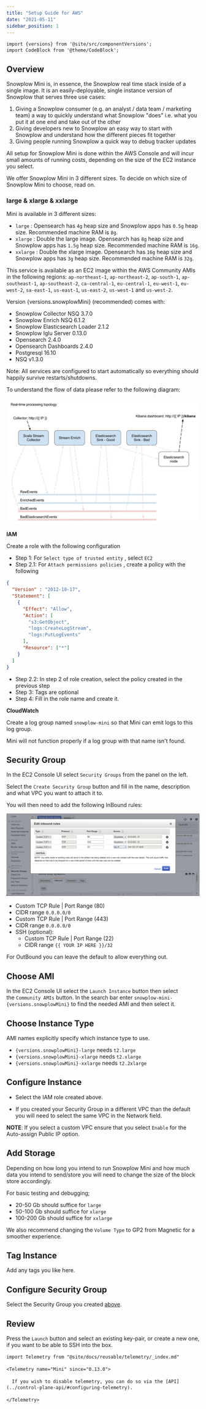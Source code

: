 ```yaml
---
title: "Setup Guide for AWS"
date: "2021-05-11"
sidebar_position: 1
---
```


```mdx-code-block
import {versions} from '@site/src/componentVersions';
import CodeBlock from '@theme/CodeBlock';
```

## Overview

Snowplow Mini is, in essence, the Snowplow real time stack inside of a single image. It is an easily-deployable, single instance version of Snowplow that serves three use cases:

1. Giving a Snowplow consumer (e.g. an analyst / data team / marketing team) a way to quickly understand what Snowplow "does" i.e. what you put it at one end and take out of the other
2. Giving developers new to Snowplow an easy way to start with Snowplow and understand how the different pieces fit together
3. Giving people running Snowplow a quick way to debug tracker updates

All setup for Snowplow Mini is done within the AWS Console and will incur small amounts of running costs, depending on the size of the EC2 instance you select.

We offer Snowplow Mini in 3 different sizes. To decide on which size of Snowplow Mini to choose, read on.

### large & xlarge & xxlarge

Mini is available in 3 different sizes:

- `large` : Opensearch has `4g` heap size and Snowplow apps has `0.5g` heap size. Recommended machine RAM is `8g`.
- `xlarge` : Double the large image. Opensearch has `8g` heap size and Snowplow apps has `1.5g` heap size. Recommended machine RAM is `16g`.
- `xxlarge` : Double the xlarge image. Opensearch has `16g` heap size and Snowplow apps has `3g` heap size. Recommended machine RAM is `32g`.

This service is available as an EC2 image within the AWS Community AMIs in the following regions: `ap-northeast-1`, `ap-northeast-2`, `ap-south-1`, `ap-southeast-1`, `ap-southeast-2`, `ca-central-1`, `eu-central-1`, `eu-west-1`, `eu-west-2`, `sa-east-1`, `us-east-1`, `us-east-2`, `us-west-1` and `us-west-2`.

<p>Version {versions.snowplowMini} (recommended) comes with:</p>

- Snowplow Collector NSQ 3.7.0
- Snowplow Enrich NSQ 6.1.2
- Snowplow Elasticsearch Loader 2.1.2
- Snowplow Iglu Server 0.13.0
- Opensearch 2.4.0
- Opensearch Dashboards 2.4.0
- Postgresql 16.10
- NSQ v1.3.0

Note: All services are configured to start automatically so everything should happily survive restarts/shutdowns.

To understand the flow of data please refer to the following diagram:

![This image has an empty alt attribute; its file name is snowplow-mini-topology.jpg](images/snowplow-mini-topology.jpg)

**IAM**

Create a role with the following configuration

- Step 1: For `Select type of trusted entity` , select `EC2`
- Step 2.1: For `Attach permissions policies` , create a policy with the following

```json
{
  "Version" : "2012-10-17",
  "Statement": [
    {
      "Effect": "Allow",
      "Action": [
        "s3:GetObject",
        "logs:CreateLogStream",
        "logs:PutLogEvents"
      ],
      "Resource": ["*"]
    }
  ]
}
```

- Step 2.2: In step 2 of role creation, select the policy created in the previous step
- Step 3: Tags are optional
- Step 4: Fill in the role name and create it.

**CloudWatch**

Create a log group named `snowplow-mini` so that Mini can emit logs to this log group.

Mini will not function properly if a log group with that name isn't found.

## Security Group

In the EC2 Console UI select `Security Groups` from the panel on the left.

Select the `Create Security Group` button and fill in the name, description and what VPC you want to attach it to.

You will then need to add the following InBound rules:

![snowplow-mini-security-group-setup](images/security-groups-setup.png)

- Custom TCP Rule | Port Range (80)
- CIDR range `0.0.0.0/0`
- Custom TCP Rule | Port Range (443)
- CIDR range `0.0.0.0/0`
- SSH (optional):
    - Custom TCP Rule | Port Range (22)
    - CIDR range `{{ YOUR IP HERE }}/32`

For OutBound you can leave the default to allow everything out.

## Choose AMI

<p>In the EC2 Console UI select the <code>Launch Instance</code> button then select the <code>Community AMIs</code> button. In the search bar enter <code>snowplow-mini-{versions.snowplowMini}</code> to find the needed AMI and then select it.</p>

## Choose Instance Type

AMI names explicitly specify which instance type to use.
<ul>
<li><code>{versions.snowplowMini}-large</code> needs <code>t2.large</code></li>
<li><code>{versions.snowplowMini}-xlarge</code> needs <code>t2.xlarge</code></li>
<li><code>{versions.snowplowMini}-xxlarge</code> needs <code>t2.2xlarge</code></li>
</ul>

## Configure Instance

- Select the IAM role created above.

- If you created your Security Group in a different VPC than the default you will need to select the same VPC in the Network field.

**NOTE**: If you select a custom VPC ensure that you select `Enable` for the Auto-assign Public IP option.

## Add Storage

Depending on how long you intend to run Snowplow Mini and how much data you intend to send/store you will need to change the size of the block store accordingly.

For basic testing and debugging;

- 20-50 Gb should suffice for `large`
- 50-100 Gb should suffice for `xlarge`
- 100-200 Gb should suffice for `xxlarge`

We also recommend changing the `Volume Type` to GP2 from Magnetic for a smoother experience.

## Tag Instance

Add any tags you like here.

## Configure Security Group

Select the Security Group you created [above](#security-group).

## Review

Press the `Launch` button and select an existing key-pair, or create a new one, if you want to be able to SSH into the box.

```mdx-code-block
import Telemetry from "@site/docs/reusable/telemetry/_index.md"

<Telemetry name="Mini" since="0.13.0">

  If you wish to disable telemetry, you can do so via the [API](../control-plane-api/#configuring-telemetry).

</Telemetry>
```
